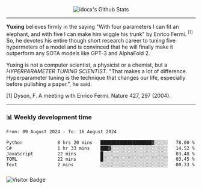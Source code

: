 <div align="center">
    <img align="center" src="https://github-readme-stats.vercel.app/api?username=idocx&show_icons=true&count_private=true&hide_border=true" alt="idocx's Github Stats"></img>
</div>

---

**Yuxing** believes firmly in the saying "With four parameters I can fit an elephant, and with five I can make him wiggle his trunk" by Enrico Fermi. <sup>[1]</sup> So, he devotes his entire though short research career to tuning five hypermeters of a model and is convinced that he will finally make it outperform any SOTA models like GPT-3 and AlphaFold 2.

Yuxing is not a computer scientist, a physicist or a chemist, but a *HYPERPARAMETER TUNING SCIENTIST*. "That makes a lot of difference. Hyperparameter tuning is the technique that changes our life, especially before pulishing a paper.", he said.

[1] Dyson, F. A meeting with Enrico Fermi. Nature 427, 297 (2004).


---

### 📊 Weekly development time
<!--START_SECTION:waka-->

```txt
From: 09 August 2024 - To: 16 August 2024

Python             8 hrs 20 mins   ███████████████████▓░░░░░   78.00 %
C#                 1 hr 33 mins    ███▓░░░░░░░░░░░░░░░░░░░░░   14.52 %
JavaScript         22 mins         █░░░░░░░░░░░░░░░░░░░░░░░░   03.48 %
TOML               22 mins         █░░░░░░░░░░░░░░░░░░░░░░░░   03.45 %
Text               2 mins          ░░░░░░░░░░░░░░░░░░░░░░░░░   00.33 %
```

<!--END_SECTION:waka-->

### 

![Visitor Badge](https://visitor-badge.laobi.icu/badge?page_id=idocx.idocx)